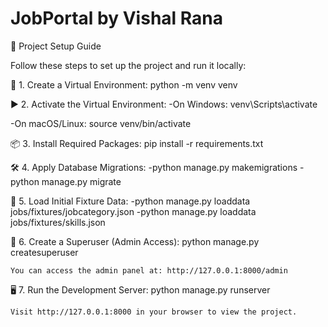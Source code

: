 # JobPortal by Vishal Rana 
🚀 Project Setup Guide 

 Follow these steps to set up the project and run it locally:

🐍 1. Create a Virtual Environment: python -m venv venv

       

▶️ 2. Activate the Virtual Environment:
   -On Windows:
      venv\Scripts\activate


   -On macOS/Linux:
      source venv/bin/activate

📦 3. Install Required Packages: pip install -r requirements.txt
       

🛠 4. Apply Database Migrations:
       -python manage.py makemigrations
       -python manage.py migrate


💾 5. Load Initial Fixture Data:
       -python manage.py loaddata jobs/fixtures/jobcategory.json
       -python manage.py loaddata jobs/fixtures/skills.json

👤 6. Create a Superuser (Admin Access):  python manage.py createsuperuser
      

    You can access the admin panel at: http://127.0.0.1:8000/admin



🖥 7. Run the Development Server:  python manage.py runserver
      

    Visit http://127.0.0.1:8000 in your browser to view the project.
